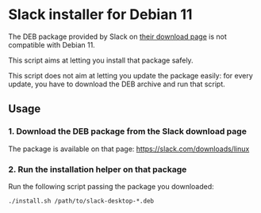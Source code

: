 # Slack installer for Debian 11

The DEB package provided by Slack on [their download page](https://slack.com/downloads/linux)
is not compatible with Debian 11. 

This script aims at letting you install that package safely.

This script does not aim at letting you update the package easily: for every update, you have to download the DEB
archive and run that script.

## Usage

### 1. Download the DEB package from the Slack download page

The package is available on that page: https://slack.com/downloads/linux

### 2. Run the installation helper on that package

Run the following script passing the package you downloaded: 

```shell
./install.sh /path/to/slack-desktop-*.deb
```
